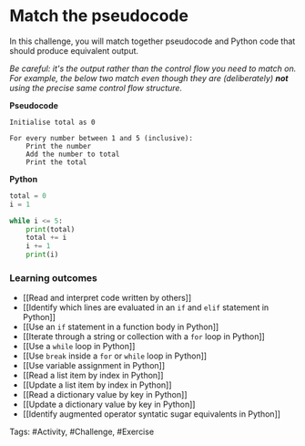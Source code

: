# Match the pseudocode

In this challenge, you will match together pseudocode and Python code that should produce equivalent output.

*Be careful: it's the output rather than the control flow you need to match on. For example, the below two match even though they are (deliberately) **not** using the precise same control flow structure.*

**Pseudocode**
```
Initialise total as 0

For every number between 1 and 5 (inclusive):
	Print the number
	Add the number to total
	Print the total
```

**Python**
```py
total = 0
i = 1

while i <= 5:
	print(total)
	total += i
	i += 1
	print(i)
```

### Learning outcomes
- [[Read and interpret code written by others]]
- [[Identify which lines are evaluated in an `if` and `elif` statement in Python]]
- [[Use an `if` statement in a function body in Python]]
- [[Iterate through a string or collection with a `for` loop in Python]]
- [[Use a `while` loop in Python]]
- [[Use `break` inside a `for` or `while` loop in Python]]
- [[Use variable assignment in Python]]
- [[Read a list item by index in Python]]
- [[Update a list item by index in Python]]
- [[Read a dictionary value by key in Python]]
- [[Update a dictionary value by key in Python]]
- [[Identify augmented operator syntatic sugar equivalents in Python]]

Tags: #Activity, #Challenge, #Exercise